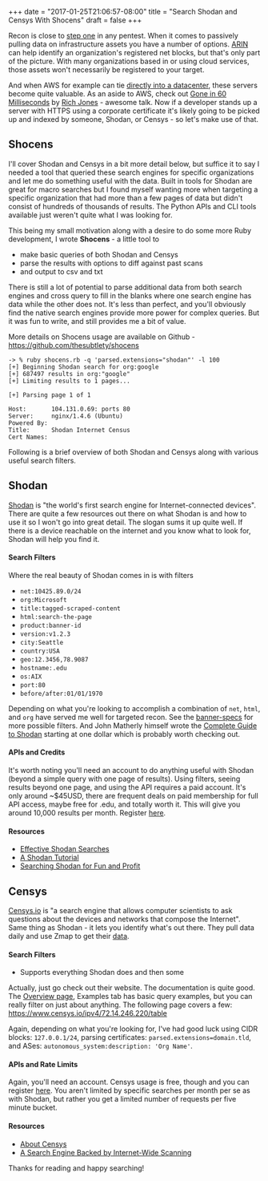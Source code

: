 +++
date = "2017-01-25T21:06:57-08:00"
title = "Search Shodan and Censys With Shocens"
draft = false
+++

Recon is close to [step one](http://www.pentest-standard.org/index.php/Intelligence_Gathering) in any pentest. When it comes to passively pulling data on infrastructure assets you have a number of options. [ARIN](https://whois.arin.net/ui/advanced.jsp) can help identify an organization's registered net blocks, but that's only part of the picture. With many organizations based in or using cloud services, those assets won't necessarily be registered to your target. 

And when AWS for example can tie [directly into a datacenter](https://aws.amazon.com/directconnect/), these servers become quite valuable. As an aside to AWS, check out [Gone in 60 Milliseconds](https://media.ccc.de/v/33c3-7865-gone_in_60_milliseconds) by [Rich Jones](https://github.com/Miserlou) - awesome talk. Now if a developer stands up a server with HTTPS using a corporate certificate it's likely going to be picked up and indexed by someone, Shodan, or Censys - so let's make use of that.


## Shocens

I'll cover Shodan and Censys in a bit more detail below, but suffice it to say I needed a tool that queried these search engines for specific organizations and let me do something useful with the data. Built in tools for Shodan are great for macro searches but I found myself wanting more when targeting a specific organization that had more than a few pages of data but didn't consist of hundreds of thousands of results. The Python APIs and CLI tools available just weren't quite what I was looking for.

This being my small motivation along with a desire to do some more Ruby development, I wrote **Shocens** - a little tool to

* make basic queries of both Shodan and Censys
* parse the results with options to diff against past scans
* and output to csv and txt

There is still a lot of potential to parse additional data from both search engines and cross query to fill in the blanks where one search engine has data while the other does not. It's less than perfect, and you'll obviously find the native search engines provide more power for complex queries. But it was fun to write, and still provides me a bit of value.

More details on Shocens usage are available on Github - https://github.com/thesubtlety/shocens

```
-> % ruby shocens.rb -q 'parsed.extensions="shodan"' -l 100
[+] Beginning Shodan search for org:google
[+] 687497 results in org:"google"
[+] Limiting results to 1 pages...

[+] Parsing page 1 of 1

Host:		104.131.0.69: ports 80
Server:		nginx/1.4.6 (Ubuntu)
Powered By:	
Title:		Shodan Internet Census
Cert Names:	
```

Following is a brief overview of both Shodan and Censys along with various useful search filters.

## Shodan

[Shodan]( https://www.shodan.io/) is "the world's first search engine for Internet-connected devices". There are quite a few resources out there on what Shodan is and how to use it so I won't go into great detail. The slogan sums it up quite well. If there is a device reachable on the internet and you know what to look for, Shodan will help you find it.

#### Search Filters

Where the real beauty of Shodan comes in is with filters

* `net:10425.89.0/24`
* `org:Microsoft`
* `title:tagged-scraped-content`
* `html:search-the-page`
* `product:banner-id`
* `version:v1.2.3` 
* `city:Seattle`
* `country:USA`
* `geo:12.3456,78.9087`
* `hostname:.edu`
* `os:AIX`
* `port:80`
* `before/after:01/01/1970`

Depending on what you're looking to accomplish a combination of `net`, `html`, and `org` have served me well for targeted recon. See the [banner-specs](https://developer.shodan.io/api/banner-specification) for more possible filters. And John Matherly himself wrote the [Complete Guide to Shodan](https://leanpub.com/shodan) starting at one dollar which is probably worth checking out.

#### APIs and Credits

It's worth noting you'll need an account to do anything useful with Shodan (beyond a simple query with one page of results). Using filters, seeing results beyond one page, and using the API requires a paid account. It's only around ~$45USD, there are frequent deals on paid membership for full API access, maybe free for .edu, and totally worth it. This will give you around 10,000 results per month. Register [here](https://account.shodan.io/register).

#### Resources

* [Effective Shodan Searches](https://pen-testing.sans.org/blog/2015/12/08/effective-shodan-searches/)
* [A Shodan Tutorial](https://danielmiessler.com/study/shodan/)
* [Searching Shodan for Fun and Profit](https://www.exploit-db.com/docs/33859.pdf)

## Censys
 
[Censys.io](https://censys.io/) is "a search engine that allows computer scientists to ask questions about the devices and networks that compose the Internet". Same thing as Shodan - it lets you identify what's out there. They pull data daily and use Zmap to get their [data](https://scans.io/).

#### Search Filters

* Supports everything Shodan does and then some

Actually, just go check out their website. The documentation is quite good. The [Overview page](https://censys.io/overview), Examples tab has basic query examples, but you can really filter on just about anything. The following page covers a few: https://www.censys.io/ipv4/72.14.246.220/table

Again, depending on what you're looking for, I've had good luck using CIDR blocks: `127.0.0.1/24`, parsing
certificates: `parsed.extensions=domain.tld`, and ASes: `autonomous_system:description: 'Org Name'`.

#### APIs and Rate Limits

Again, you'll need an account. Censys usage is free, though and you can register [here](https://censys.io/register). You aren't limited by specific searches per month per se as with Shodan, but rather you get a limited number of requests per five minute bucket.

#### Resources

* [About Censys](https://censys.io/about)
* [A Search Engine Backed by Internet-Wide Scanning](https://jhalderm.com/pub/papers/censys-ccs15.pdf)

Thanks for reading and happy searching!
